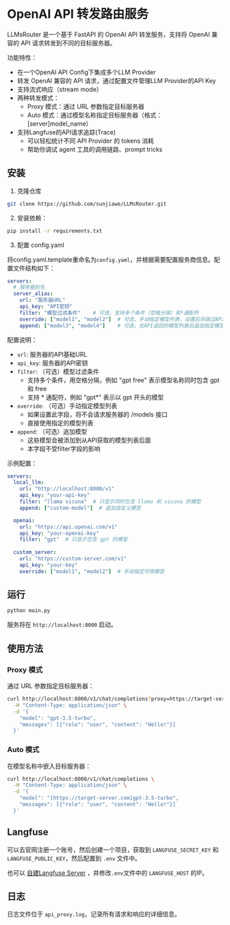# OpenAI API 转发路由服务

LLMsRouter 是一个基于 FastAPI 的 OpenAI API 转发服务，支持将 OpenAI 兼容的 API 请求转发到不同的目标服务器。

功能特性：
- 在一个OpenAI API Config下集成多个LLM Provider
- 转发 OpenAI 兼容的 API 请求，通过配置文件管理LLM Provider的API Key
- 支持流式响应（stream mode）
- 两种转发模式：
  - Proxy 模式：通过 URL 参数指定目标服务器
  - Auto 模式：通过模型名称指定目标服务器（格式：[server]model_name）
- 支持Langfuse的API请求追踪(Trace)
  - 可以轻松统计不同 API Provider 的 tokens 消耗
  - 帮助你调试 agent 工具的调用链路、prompt tricks

## 安装

1. 克隆仓库
```bash
git clone https://github.com/sunjiawe/LLMsRouter.git
```

2. 安装依赖：
```bash
pip install -r requirements.txt
```

3. 配置 config.yaml

将config.yaml.template重命名为`config.yaml`，并根据需要配置服务商信息。配置文件结构如下：

```yaml
servers:
  # 服务器别名
  server_alias:
    url: "服务器URL"
    api_key: "API密钥"
    filter: "模型过滤条件"    # 可选，支持多个条件（空格分隔）和*通配符
    override: ["model1", "model2"]  # 可选，手动指定模型列表，设置后将跳过API请求
    append: ["model3", "model4"]    # 可选，在API返回的模型列表后追加指定模型

```

配置说明：
- `url`: 服务器的API基础URL
- `api_key`: 服务器的API密钥
- `filter`: （可选）模型过滤条件
  - 支持多个条件，用空格分隔，例如 "gpt free" 表示模型名称同时包含 gpt 和 free
  - 支持 * 通配符，例如 "gpt*" 表示以 gpt 开头的模型
- `override`: （可选）手动指定模型列表
  - 如果设置此字段，将不会请求服务器的 /models 接口
  - 直接使用指定的模型列表
- `append`: （可选）追加模型
  - 这些模型会被添加到从API获取的模型列表后面
  - 本字段不受filter字段的影响

示例配置：
```yaml
servers:
  local_llm:
    url: "http://localhost:8000/v1"
    api_key: "your-api-key"
    filter: "llama vicuna"  # 只显示同时包含 llama 和 vicuna 的模型
    append: ["custom-model"]  # 追加自定义模型

  openai:
    url: "https://api.openai.com/v1"
    api_key: "your-openai-key"
    filter: "gpt"  # 只显示包含 gpt 的模型
    
  custom_server:
    url: "https://custom-server.com/v1"
    api_key: "your-key"
    override: ["model1", "model2"]  # 手动指定可用模型
```

## 运行

```bash
python main.py
```

服务将在 `http://localhost:8000` 启动。

## 使用方法

### Proxy 模式

通过 URL 参数指定目标服务器：

```bash
curl http://localhost:8000/v1/chat/completions?proxy=https://target-server.com \
  -H "Content-Type: application/json" \
  -d '{
    "model": "gpt-3.5-turbo",
    "messages": [{"role": "user", "content": "Hello!"}]
  }'
```

### Auto 模式

在模型名称中嵌入目标服务器：

```bash
curl http://localhost:8000/v1/chat/completions \
  -H "Content-Type: application/json" \
  -d '{
    "model": "[https://target-server.com]gpt-3.5-turbo",
    "messages": [{"role": "user", "content": "Hello!"}]
  }'
```

## Langfuse

可以去官网注册一个账号，然后创建一个项目，获取到 `LANGFUSE_SECRET_KEY` 和 `LANGFUSE_PUBLIC_KEY`，然后配置到 `.env` 文件中。

也可以 [自建Langfuse Server](https://langfuse.com/self-hosting) ，并修改`.env`文件中的 `LANGFUSE_HOST` 的IP。


## 日志

日志文件位于 `api_proxy.log`，记录所有请求和响应的详细信息。 